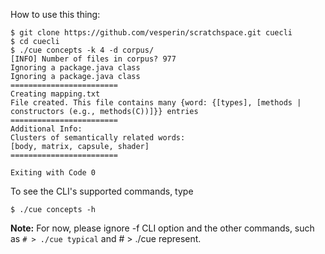 
How to use this thing:

```
$ git clone https://github.com/vesperin/scratchspace.git cuecli
$ cd cuecli
$ ./cue concepts -k 4 -d corpus/
[INFO] Number of files in corpus? 977
Ignoring a package.java class
Ignoring a package.java class
========================
Creating mapping.txt
File created. This file contains many {word: {[types], [methods | constructors (e.g., methods(C))]}} entries
========================
Additional Info: 
Clusters of semantically related words:
[body, matrix, capsule, shader]
========================

Exiting with Code 0
```


To see the CLI's supported commands, type 

```
$ ./cue concepts -h
```

**Note:** For now, please ignore -f CLI option and the other commands, such as `# > ./cue typical` and # > ./cue represent.
